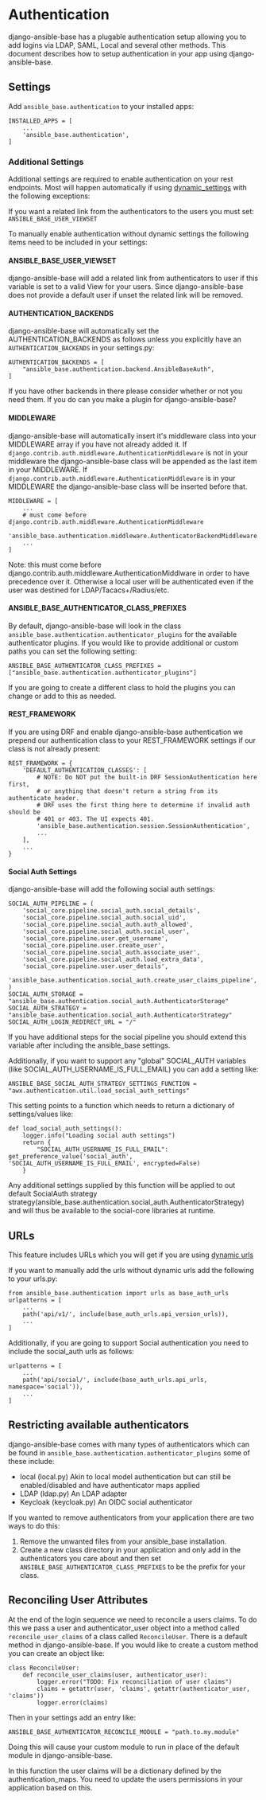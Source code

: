 # Authentication

django-ansible-base has a plugable authentication setup allowing you to add logins via LDAP, SAML, Local and several other methods. This document describes how to setup authentication in your app using django-ansible-base.


## Settings

Add `ansible_base.authentication` to your installed apps:

```
INSTALLED_APPS = [
    ...
    'ansible_base.authentication',
]
```

### Additional Settings
Additional settings are required to enable authentication on your rest endpoints.
Most will happen automatically if using [dynamic_settings](../../Installation.md) with the following exceptions:

If you want a related link from the authenticators to the users you must set:
`ANSIBLE_BASE_USER_VIEWSET`

To manually enable authentication without dynamic settings the following items need to be included in your settings:

#### ANSIBLE_BASE_USER_VIEWSET

django-ansible-base will add a related link from authenticators to user if this variable is set to a valid View for your users. Since django-ansible-base does not provide a default user if unset the related link will be removed.

#### AUTHENTICATION_BACKENDS
django-ansible-base will automatically set the AUTHENTICATION_BACKENDS as follows unless you explicitly have an `AUTHENTICATION_BACKENDS` in your settings.py:
```
AUTHENTICATION_BACKENDS = [
    "ansible_base.authentication.backend.AnsibleBaseAuth",
]
```

If you have other backends in there please consider whether or not you need them. If you do can you make a plugin for django-ansible-base?

#### MIDDLEWARE
django-ansible-base will automatically insert it's middleware class into your MIDDLEWARE array if you have not already added it. If `django.contrib.auth.middleware.AuthenticationMiddleware` is not in your middleware the django-ansible-base class will be appended as the last item in your MIDDLEWARE. If `django.contrib.auth.middleware.AuthenticationMiddleware` is in your MIDDLEWARE the django-ansible-base class will be inserted before that.
```
MIDDLEWARE = [
    ...
    # must come before django.contrib.auth.middleware.AuthenticationMiddleware
    'ansible_base.authentication.middleware.AuthenticatorBackendMiddleware',
    ...
]
``` 

Note: this must come before django.contrib.auth.middleware.AuthenticationMiddlware in order to have precedence over it. Otherwise a local user will be authenticated even if the user was destined for LDAP/Tacacs+/Radius/etc. 


#### ANSIBLE_BASE_AUTHENTICATOR_CLASS_PREFIXES
By default, django-ansible-base will look in the class `ansible_base.authentication.authenticator_plugins` for the available authenticator plugins. If you would like to provide additional or custom paths you can set the following setting:
```
ANSIBLE_BASE_AUTHENTICATOR_CLASS_PREFIXES = ["ansible_base.authentication.authenticator_plugins"]
```

If you are going to create a different class to hold the plugins you can change or add to this as needed.

#### REST_FRAMEWORK
If you are using DRF and enable django-ansible-base authentication we prepend our authentication class to your REST_FRAMEWORK settings if our class is not already present:
```
REST_FRAMEWORK = {
    'DEFAULT_AUTHENTICATION_CLASSES': [
        # NOTE: Do NOT put the built-in DRF SessionAuthentication here first,
        # or anything that doesn't return a string from its authenticate_header.
        # DRF uses the first thing here to determine if invalid auth should be
        # 401 or 403. The UI expects 401.
        'ansible_base.authentication.session.SessionAuthentication',
        ...
    ],
    ...
}
```


#### Social Auth Settings
django-ansible-base will add the following social auth settings:
```
SOCIAL_AUTH_PIPELINE = (
    'social_core.pipeline.social_auth.social_details',
    'social_core.pipeline.social_auth.social_uid',
    'social_core.pipeline.social_auth.auth_allowed',
    'social_core.pipeline.social_auth.social_user',
    'social_core.pipeline.user.get_username',
    'social_core.pipeline.user.create_user',
    'social_core.pipeline.social_auth.associate_user',
    'social_core.pipeline.social_auth.load_extra_data',
    'social_core.pipeline.user.user_details',
    'ansible_base.authentication.social_auth.create_user_claims_pipeline',
)
SOCIAL_AUTH_STORAGE = "ansible_base.authentication.social_auth.AuthenticatorStorage"
SOCIAL_AUTH_STRATEGY = "ansible_base.authentication.social_auth.AuthenticatorStrategy"
SOCIAL_AUTH_LOGIN_REDIRECT_URL = "/"
```

If you have additional steps for the social pipeline you should extend this variable after including the ansible_base settings.

Additionally, if you want to support any "global" SOCIAL_AUTH variables (like SOCIAL_AUTH_USERNAME_IS_FULL_EMAIL) you can add a setting like:
```
ANSIBLE_BASE_SOCIAL_AUTH_STRATEGY_SETTINGS_FUNCTION = "awx.authentication.util.load_social_auth_settings"
```

This setting points to a function which needs to return a dictionary of settings/values like:
```
def load_social_auth_settings():
    logger.info("Loading social auth settings")
    return {
        "SOCIAL_AUTH_USERNAME_IS_FULL_EMAIL": get_preference_value('social_auth', 'SOCIAL_AUTH_USERNAME_IS_FULL_EMAIL', encrypted=False)
    }
```

Any additional settings supplied by this function will be applied to out default SocialAuth strategy strategy(ansible_base.authentication.social_auth.AuthenticatorStrategy) and will thus be available to the social-core libraries at runtime.


## URLs

This feature includes URLs which you will get if you are using [dynamic urls](../../Installation.md)

If you want to manually add the urls without dynamic urls add the following to your urls.py:

```
from ansible_base.authentication import urls as base_auth_urls
urlpatterns = [
    ...
    path('api/v1/', include(base_auth_urls.api_version_urls)),
    ...
]
```

Additionally, if you are going to support Social authentication you need to include the social_auth urls as follows:
```
urlpatterns = [
    ...
    path('api/social/', include(base_auth_urls.api_urls, namespace='social')),
    ...
]
```

## Restricting available authenticators

django-ansible-base comes with many types of authenticators which can be found in `ansible_base.authentication.authenticator_plugins` some of these include:
  * local (local.py) Akin to local model authentication but can still be enabled/disabled and have authenticator maps applied
  * LDAP (ldap.py) An LDAP adapter
  * Keycloak (keycloak.py) An OIDC social authenticator

If you wanted to remove authenticators from your application there are two ways to do this:
1. Remove the unwanted files from your ansible_base installation.
2. Create a new class directory in your application and only add in the authenticators you care about and then set `ANSIBLE_BASE_AUTHENTICATOR_CLASS_PREFIXES` to be the prefix for your class.



## Reconciling User Attributes

At the end of the login sequence we need to reconcile a users claims. To do this we pass a user and authenticator_user object into a method called `reconcile_user_claims` of a class called `ReconcileUser`. There is a default method in django-ansible-base. If you would like to create a custom method you can create an object like:
```
class ReconcileUser:
    def reconcile_user_claims(user, authenticator_user):
        logger.error("TODO: Fix reconciliation of user claims")
        claims = getattr(user, 'claims', getattr(authenticator_user, 'claims'))
        logger.error(claims)
```

Then in your settings add an entry like:
```
ANSIBLE_BASE_AUTHENTICATOR_RECONCILE_MODULE = "path.to.my.module"
```

Doing this will cause your custom module to run in place of the default module in django-ansible-base.

In this function the user claims will be a dictionary defined by the authentication_maps. You need to update the users permissions in your application based on this.
